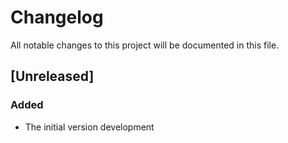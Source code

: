 # Changelog
All notable changes to this project will be documented in this file.

## [Unreleased]

### Added
- The initial version development